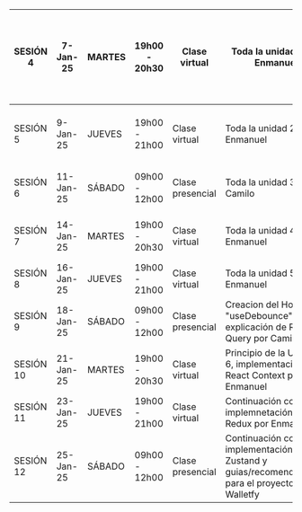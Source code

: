 | SESIÓN 4  |  7-Jan-25  |  MARTES |  19h00 - 20h30 |  Clase virtual    | Toda la unidad 1 por Enmanuel                                                                | Extra: Investigar sobre renderizado condicional y realizar cambios solicitados |
|-----------|------------|---------|----------------|-------------------|----------------------------------------------------------------------------------------------|--------------------------------------------------------------------------------|
| SESIÓN 5  |  9-Jan-25  |  JUEVES |  19h00 - 21h00 |  Clase virtual    | Toda la unidad 2 por Enmanuel                                                                | Extra: Investigar sobre Route Desing Patterns                                  |
| SESIÓN 6  |  11-Jan-25 |  SÁBADO |  09h00 - 12h00 |  Clase presencial | Toda la unidad 3 por Camilo                                                                  | Extra: Realizar cambios solicitados                                            |
| SESIÓN 7  |  14-Jan-25 |  MARTES |  19h00 - 20h30 |  Clase virtual    | Toda la unidad 4 por Enmanuel                                                                | Extra: Realizar cambios solicitados                                            |
| SESIÓN 8  |  16-Jan-25 |  JUEVES |  19h00 - 21h00 |  Clase virtual    | Toda la unidad 5 por Enmanuel                                                                |                                                                                |
| SESIÓN 9  |  18-Jan-25 |  SÁBADO |  09h00 - 12h00 |  Clase presencial | Creacion del Hook "useDebounce" y explicación de React Query por Camilo.                     |                                                                                |
| SESIÓN 10 |  21-Jan-25 |  MARTES |  19h00 - 20h30 |  Clase virtual    | Principio de la Unidad 6, implementación de React Context por Enmanuel                       |                                                                                |
| SESIÓN 11 |  23-Jan-25 |  JUEVES |  19h00 - 21h00 |  Clase virtual    | Continuación con implemnetación de Redux por Enmanuel                                        |                                                                                |
| SESIÓN 12 |  25-Jan-25 |  SÁBADO |  09h00 - 12h00 |  Clase presencial | Continuación con implementación de Zustand y guias/recomendaciones para el proyecto Walletfy |                                                                                |